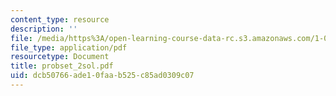 ```yaml
---
content_type: resource
description: ''
file: /media/https%3A/open-learning-course-data-rc.s3.amazonaws.com/1-051-structural-engineering-design-fall-2003/dcb50766ade10faab525c85ad0309c07_probset_2sol.pdf
file_type: application/pdf
resourcetype: Document
title: probset_2sol.pdf
uid: dcb50766-ade1-0faa-b525-c85ad0309c07
---
```

